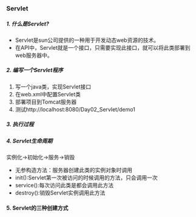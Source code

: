 ### Servlet

##### 1. 什么是Servlet?
   * Servlet是sun公司提供的一种用于开发动态web资源的技术。
   * 在API中，Servlet就是一个接口，只需要实现此接口，就可以将此类部署到web服务器中。

##### 2. 编写一个Servlet程序
   1. 写一个java类，实现Servlet接口
   2. 在web.xml中配置Servlet类
   3. 部署项目到Tomcat服务器
   4. 测试http://localhost:8080/Day02_Servlet/demo1 

##### 3. 执行过程

##### 4. Servlet生命周期
实例化→初始化→服务→销毁
* 无参构造方法：服务器创建此类的实例对象时调用
* init():Servlet第一次被访问的时候调用的方法，只会调用一次 
* service():每次访问此类是都会调用此方法
* destroy():销毁Servlet实例调用此方法

#### 5. Servlet的三种创建方式
